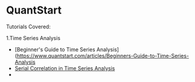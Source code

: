 # QuantStart
Tutorials Covered:

1.Time Series Analysis
- [Beginner's Guide to Time Series Analysis](https://www.quantstart.com/articles/Beginners-Guide-to-Time-Series-Analysis
- [Serial Correlation in Time Series Analysis](https://www.quantstart.com/articles/Serial-Correlation-in-Time-Series-Analysis)
- 
